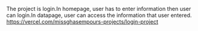 The project is login.In homepage, user has to enter information then user can login.In datapage, user can access the information that user entered.
https://vercel.com/missghasempours-projects/login-project
